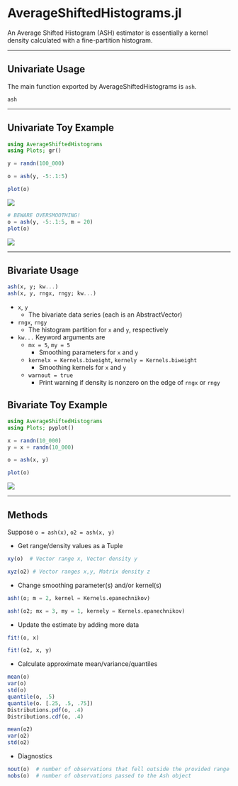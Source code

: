 # AverageShiftedHistograms.jl


An Average Shifted Histogram (ASH) estimator is essentially a kernel density calculated
with a fine-partition histogram.


---
## Univariate Usage

The main function exported by AverageShiftedHistograms is `ash`.

```@docs
ash
```

---
## Univariate Toy Example
```julia
using AverageShiftedHistograms
using Plots; gr()

y = randn(100_000)

o = ash(y, -5:.1:5)

plot(o)
```
![](https://cloud.githubusercontent.com/assets/8075494/17912630/9267e1c0-6949-11e6-92d8-c2d93f96707b.png)


```julia
# BEWARE OVERSMOOTHING!
o = ash(y, -5:.1:5, m = 20)
plot(o)
```
![](https://cloud.githubusercontent.com/assets/8075494/17917468/bfd17c2a-6971-11e6-9ffd-93baee75f5a7.png)


---
## Bivariate Usage
```julia
ash(x, y; kw...)
ash(x, y, rngx, rngy; kw...)
```
- `x`, `y`
    - The bivariate data series (each is an AbstractVector)
- `rngx`, `rngy`
    - The histogram partition for `x` and `y`, respectively
- `kw...` Keyword arguments are
    - `mx = 5`, `my = 5`
        - Smoothing parameters for `x` and `y`
    - `kernelx = Kernels.biweight`, `kernely = Kernels.biweight`
        - Smoothing kernels for `x` and `y`
    - `warnout = true`
        - Print warning if density is nonzero on the edge of `rngx` or `rngy`


## Bivariate Toy Example
```julia
using AverageShiftedHistograms
using Plots; pyplot()

x = randn(10_000)
y = x + randn(10_000)

o = ash(x, y)

plot(o)
```

![](https://cloud.githubusercontent.com/assets/8075494/17917725/df56f456-6973-11e6-9347-abc82e262a82.png)


---
## Methods
Suppose `o = ash(x)`, `o2 = ash(x, y)`

- Get range/density values as a Tuple
```julia
xy(o)  # Vector range x, Vector density y

xyz(o2) # Vector ranges x,y, Matrix density z
```


- Change smoothing parameter(s) and/or kernel(s)
```julia
ash!(o; m = 2, kernel = Kernels.epanechnikov)

ash!(o2; mx = 3, my = 1, kernely = Kernels.epanechnikov)
```


- Update the estimate by adding more data
```julia
fit!(o, x)

fit!(o2, x, y)
```

- Calculate approximate mean/variance/quantiles
```julia
mean(o)
var(o)
std(o)
quantile(o, .5)
quantile(o. [.25, .5, .75])
Distributions.pdf(o, .4)
Distributions.cdf(o, .4)

mean(o2)
var(o2)
std(o2)
```


- Diagnostics
```julia
nout(o)  # number of observations that fell outside the provided range
nobs(o)  # number of observations passed to the Ash object
```
